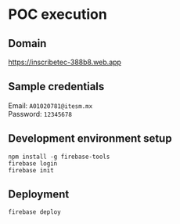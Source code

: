 # POC execution

## Domain
https://inscribetec-388b8.web.app

## Sample credentials
Email: `A01020781@itesm.mx`    
Password: `12345678`   

## Development environment setup

    npm install -g firebase-tools   
    firebase login    
    firebase init   

## Deployment

`firebase deploy`   